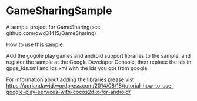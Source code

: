 # GameSharingSample
A sample project for GameSharing(see github.com/dwd31415/GameSharing)

How to use this sample:

Add the  gogole play games and android support libraries to the sample, and register the sample at the Google Developer Console, then replace the ids in gpgs_ids.xml and ids.xml with the ids you got from google.

For information about adding the libraries please vist https://adriandawid.wordpress.com/2014/08/18/tutorial-how-to-use-google-play-services-with-cocos2d-x-for-android/
